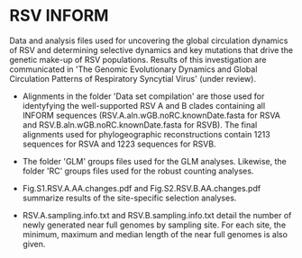 # RSV INFORM

Data and analysis files used for uncovering the global circulation dynamics of RSV and determining selective dynamics and key mutations that drive the genetic make-up of RSV populations. Results of this investigation are communicated in 'The Genomic Evolutionary Dynamics and Global Circulation Patterns of Respiratory Syncytial Virus' (under review). 

* Alignments in the folder 'Data set compilation' are those used for identyfying the well-supported RSV A and B clades containing all INFORM sequences (RSV.A.aln.wGB.noRC.knownDate.fasta for RSVA and RSV.B.aln.wGB.noRC.knownDate.fasta for RSVB). The final alignments used for phylogeographic reconstructions contain 1213 sequences for RSVA and 1223 sequences for RSVB.

* The folder 'GLM' groups files used for the GLM analyses. Likewise, the folder 'RC' groups files used for the robust counting analyses. 

* Fig.S1.RSV.A.AA.changes.pdf and Fig.S2.RSV.B.AA.changes.pdf summarize results of the site-specific selection analyses. 

* RSV.A.sampling.info.txt and RSV.B.sampling.info.txt detail the number of newly generated near full genomes by sampling site. For each site, the minimum, maximum and median length of the near full genomes is also given. 
